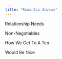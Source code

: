 ```yaml
---
title: "Romantic Advice"
---
```



Relationship Needs

Non-Negotiables


How We Get To A Ten


Would Be Nice